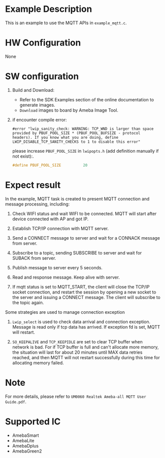 # Example Description

This is an example to use the MQTT APIs in `example_mqtt.c`.

# HW Configuration

None

# SW configuration

1. Build and Download:
   * Refer to the SDK Examples section of the online documentation to generate images.
   * `Download` images to board by Ameba Image Tool.

2. if encounter compile error:
	```
	#error "lwip_sanity_check: WARNING: TCP_WND is larger than space provided by PBUF_POOL_SIZE * (PBUF_POOL_BUFSIZE - protocol headers). If you know what you are doing, define LWIP_DISABLE_TCP_SANITY_CHECKS to 1 to disable this error"
	```
	please increase `PBUF_POOL_SIZE` in `lwipopts.h` (add definition manually if not exist):.
	```C
	#define PBUF_POOL_SIZE          20
	```

# Expect result

In the example, MQTT task is created to present MQTT connection and message processing, including:
1. Check WIFI status and wait WIFI to be connected. MQTT will start after device connected with AP and got IP.

2. Establish TCP/IP connection with MQTT server.

3. Send a CONNECT message to server and wait for a CONNACK message from server.

4. Subscribe to a topic, sending SUBSCRIBE to server and wait for SUBACK from server.

5. Publish message to server every 5 seconds.

6. Read and response message. Keep alive with server.

7. If mqtt status is set to MQTT_START, the client will close the TCP/IP socket connection, and restart the session by opening a new socket to the server and issuing a CONNECT message. The client will subscribe to the topic again.

Some strategies are used to manage connection exception
1. `Lwip_select` is used to check data arrival and connection exception. Message is read only if tcp data has arrived. If exception fd is set, MQTT will restart.

2. `SO_KEEPALIVE` and `TCP_KEEPIDLE` are set to clear TCP buffer when network is bad. For if TCP buffer is full and can't allocate more memory, the situation will last for about 20 minutes until MAX data retries reached, and then MQTT will not restart successfully during this time for allocating memory failed.

# Note

For more details, please refer to `UM0060 Realtek Ameba-all MQTT User Guide.pdf`.

# Supported IC

- AmebaSmart
- AmebaLite
- AmebaDplus
- AmebaGreen2
